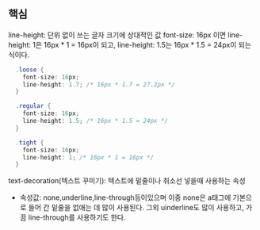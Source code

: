 ## 핵심
line-height:  단위 없이 쓰는 글자 크기에 상대적인 값 font-size: 16px 이면 line-height: 1은 16px * 1 = 16px이 되고, line-height: 1.5는 16px * 1.5 = 24px이 되는 식이다.
```CS
  .loose {
    font-size: 16px;
    line-height: 1.7; /* 16px * 1.7 = 27.2px */
  }

  .regular {
    font-size: 16px;
    line-height: 1.5; /* 16px * 1.5 = 24px */
  }

  .tight {
    font-size: 16px;
    line-height: 1; /* 16px * 1 = 16px */
  }

```

text-decoration(텍스트 꾸미기): 텍스트에 밑줄이나 취소선 넣을때 사용하는 속성
- 속성값: none,underline,line-through등이있으며 이중 none은 a태그에 기본으로 들어 간 밑줄을 없애는 데 많이 사용된다. 그외 uinderline도 많이 사용하고, 가끔 line-through를 사용하기도 한다.